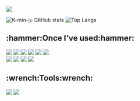 <img src='https://capsule-render.vercel.app/api?type=waving&color=7490AC&height=150&section=header&text=Welcome%20to%20Min%20ju%20GitHub%20&fontSize=35&fontAlign=70&fontAlignY=36'/>


![K-min-ju GitHub stats](https://github-readme-stats.vercel.app/api?username=K-min-ju&show_icons=true&theme=nord)
![Top Langs](https://github-readme-stats.vercel.app/api/top-langs/?username=K-min-ju&layout=compact&theme=nord)


<h2>:hammer:Once I've used:hammer:</h2>

<img src="https://img.shields.io/badge/java-007396?style=for-the-badge&logoColor=white"> <img src="https://img.shields.io/badge/MYSQL-4479A1?style=for-the-badge&logo=MYSQL&logoColor=white"> <img src="https://img.shields.io/badge/Oracle-F80000?style=for-the-badge&logo=Oracle&logoColor=white"> <img src="https://img.shields.io/badge/springboot-6DB33F?style=for-the-badge&logo=springboot&logoColor=white"> <img src="https://img.shields.io/badge/Linux-FCC624?style=for-the-badge&logo=Linux&logoColor=white"> <img src="https://img.shields.io/badge/amazon ec2-FF9900?style=for-the-badge&logo=amazonec2&logoColor=white"><br><img src="https://img.shields.io/badge/React-61DAFB?style=for-the-badge&logo=React&logoColor=white"> <img src="https://img.shields.io/badge/jquery-0769AD?style=for-the-badge&logo=jquery&logoColor=white"> <img src="https://img.shields.io/badge/JavaScript-F7DF1E?style=for-the-badge&logo=JavaScript&logoColor=white"> <img src="https://img.shields.io/badge/github-181717?style=for-the-badge&logo=github&logoColor=white">


<h2>:wrench:Tools:wrench:</h2>

<img src="https://img.shields.io/badge/intellij idea-000000?style=for-the-badge&logo=intellijidea&logoColor=white"> <img src="https://img.shields.io/badge/eclipse ide-2C2255?style=for-the-badge&logo=eclipseide&logoColor=white">











<!--
**k-min-ju/k-min-ju** is a ✨ _special_ ✨ repository because its `README.md` (this file) appears on your GitHub profile.

Here are some ideas to get you started:

- 🔭 I’m currently working on ...
- 🌱 I’m currently learning ...
- 👯 I’m looking to collaborate on ...
- 🤔 I’m looking for help with ...
- 💬 Ask me about ...
- 📫 How to reach me: ...
- 😄 Pronouns: ...
- ⚡ Fun fact: ...
-->
